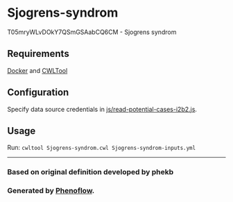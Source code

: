 # Sjogrens-syndrom

T05mryWLvDOkY7QSmGSAabCQ6CM - Sjogrens syndrom

## Requirements

[Docker](https://docs.docker.com/install/) and [CWLTool](https://github.com/common-workflow-language/cwltool#install)

## Configuration

Specify data source credentials in [js/read-potential-cases-i2b2.js](js/read-potential-cases-i2b2.js).

## Usage

Run: `cwltool Sjogrens-syndrom.cwl Sjogrens-syndrom-inputs.yml`

***

### Based on original definition developed by phekb
### Generated by [Phenoflow](https://kclhi.org/phenoflow).
